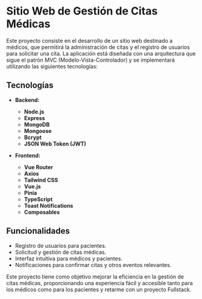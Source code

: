 # Sitio Web de Gestión de Citas Médicas

Este proyecto consiste en el desarrollo de un sitio web destinado a médicos, que permitirá la administración de citas y el registro de usuarios para solicitar una cita. La aplicación está diseñada con una arquitectura que sigue el patrón MVC (Modelo-Vista-Controlador) y se implementará utilizando las siguientes tecnologías:

## Tecnologías

- **Backend:**
  - **Node.js**
  - **Express**
  - **MongoDB**
  - **Mongoose**
  - **Bcrypt**
  - **JSON Web Token (JWT)**

- **Frontend:**
  - **Vue Router**
  - **Axios**
  - **Tailwind CSS**
  - **Vue.js**
  - **Pinia**
  - **TypeScript**
  - **Toast Notifications**
  - **Composables**

## Funcionalidades

- Registro de usuarios para pacientes.
- Solicitud y gestión de citas médicas.
- Interfaz intuitiva para médicos y pacientes.
- Notificaciones para confirmar citas y otros eventos relevantes.

Este proyecto tiene como objetivo mejorar la eficiencia en la gestión de citas médicas, proporcionando una experiencia fácil y accesible tanto para los médicos como para los pacientes y retarme con un proyecto Fullstack.
